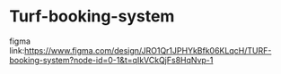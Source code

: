 # Turf-booking-system
figma link:https://www.figma.com/design/JRO1Qr1JPHYkBfk06KLqcH/TURF-booking-system?node-id=0-1&t=qIkVCkQjFs8HqNvp-1
